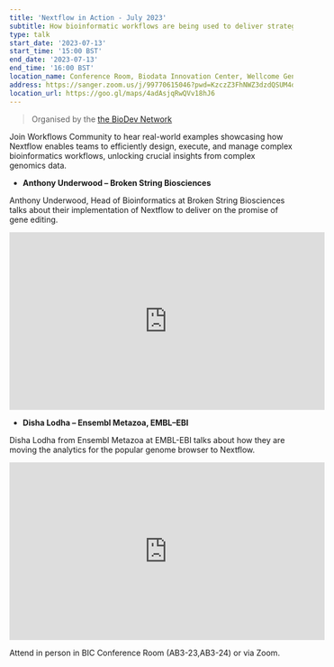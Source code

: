 ```yaml
---
title: 'Nextflow in Action - July 2023'
subtitle: How bioinformatic workflows are being used to deliver strategic goals – Anthony Underwood (Broken Strings Biosciences) and Disha Lodha (Ensembl Metazoa, EMBL-EBI)
type: talk
start_date: '2023-07-13'
start_time: '15:00 BST'
end_date: '2023-07-13'
end_time: '16:00 BST'
location_name: Conference Room, Biodata Innovation Center, Wellcome Genome Campus
address: https://sanger.zoom.us/j/99770615046?pwd=KzczZ3FhNWZ3dzdQSUM4dnNxbmNjQT09
location_url: https://goo.gl/maps/4adAsjqRwQVv18hJ6
---
```


> Organised by the [the BioDev Network](https://www.youtube.com/@biodev-network)

Join Workflows Community to hear real-world examples showcasing how Nextflow enables teams to efficiently design, execute, and manage complex bioinformatics workflows, unlocking crucial insights from complex genomics data.

- **Anthony Underwood – Broken String Biosciences**

Anthony Underwood, Head of Bioinformatics at Broken String Biosciences talks about their implementation of Nextflow to deliver on the promise of gene editing.

<iframe width="560" height="315" src="https://www.youtube.com/embed/GKMR-k7mlo4" title="YouTube video player" frameborder="0" allow="accelerometer; autoplay; clipboard-write; encrypted-media; gyroscope; picture-in-picture; web-share" allowfullscreen></iframe>

- **Disha Lodha – Ensembl Metazoa, EMBL–EBI**

Disha Lodha from Ensembl Metazoa at EMBL-EBI talks about how they are moving the analytics for the popular genome browser to Nextflow.

<iframe width="560" height="315" src="https://www.youtube.com/embed/ZczTUqApzmI" title="YouTube video player" frameborder="0" allow="accelerometer; autoplay; clipboard-write; encrypted-media; gyroscope; picture-in-picture; web-share" allowfullscreen></iframe>

Attend in person in BIC Conference Room (AB3-23,AB3-24) or via Zoom.
